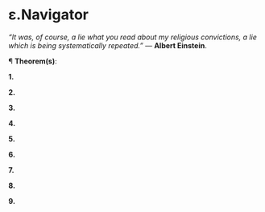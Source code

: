 # ε.Navigator
<i>“It was, of course, a lie what you read about my religious convictions, a lie which is being systematically repeated.”</i> ― <b>Albert Einstein</b>.

¶ <b>Theorem(s)</b>:

<b>1.</b>

<b>2.</b>

<b>3.</b>

<b>4.</b>

<b>5.</b>

<b>6.</b>

<b>7.</b>

<b>8.</b>

<b>9.</b>
